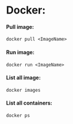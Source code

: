 # Docker:

#### Pull image:
```
docker pull <ImageName>
```


#### Run image:
```
docker run <ImageName>
```


#### List all image:
```
docker images
```


#### List all containers:
```
docker ps
```

